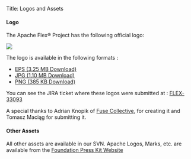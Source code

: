 Title: Logos and Assets

<div class="headline"><h4>Logo</h4></div>
<p>The Apache Flex® Project has the following official logo:</p>
<img src="images/logo_01_fullcolor-sm.png" />

<p>The logo is available in the following formats :</p>
<ul class="arrow_list">
    <li><a href="https://issues.apache.org/jira/secure/attachment/12513945/apache_flex_eps.zip">EPS (3.25 MB Download)</a></li>
    <li><a href="https://issues.apache.org/jira/secure/attachment/12513946/apache_flex_jpg.zip">JPG (1.10 MB Download)</a></li>
    <li><a href="https://issues.apache.org/jira/secure/attachment/12513947/apache_flex_png.zip">PNG (385 KB Download)</a></li>
</ul>
<p>You can see the JIRA ticket where these logos were submitted at : <a href="https://issues.apache.org/jira/browse/FLEX-33093">FLEX-33093</a></p>
<p>A special thanks to Adrian Knopik of <a href="http://www.fusecollective.com" rel="nofollow">Fuse Collective</a>, for creating it and Tomasz Maciąg for submitting it. </p>

<div class="headline"><h4>Other Assets</h4></div>
<p>All other assets are available in our SVN.  Apache Logos, Marks, etc. are available from the <a href="http://www.apache.org/foundation/press/kit/">Foundation Press Kit Website</a></p>